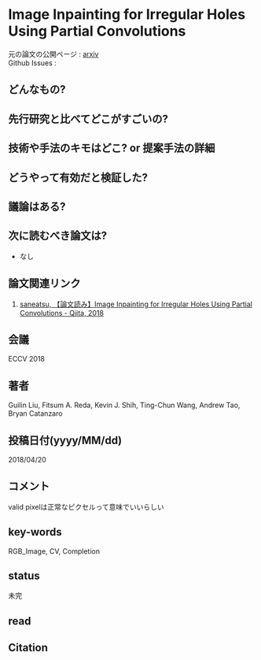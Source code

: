 # Image Inpainting for Irregular Holes Using Partial Convolutions

元の論文の公開ページ : [arxiv](https://arxiv.org/abs/1804.07723)  
Github Issues : 

## どんなもの?

## 先行研究と比べてどこがすごいの?

## 技術や手法のキモはどこ? or 提案手法の詳細

## どうやって有効だと検証した?

## 議論はある?

## 次に読むべき論文は?
- なし

## 論文関連リンク
1. [saneatsu, 【論文読み】Image Inpainting for Irregular Holes Using Partial Convolutions - Qiita, 2018](https://qiita.com/saneatsu/items/da06e8632c7f5ba65279)

## 会議
ECCV 2018

## 著者
Guilin Liu, Fitsum A. Reda, Kevin J. Shih, Ting-Chun Wang, Andrew Tao, Bryan Catanzaro

## 投稿日付(yyyy/MM/dd)
2018/04/20

## コメント
valid pixelは正常なピクセルって意味でいいらしい

## key-words
RGB_Image, CV, Completion

## status
未完

## read

## Citation

